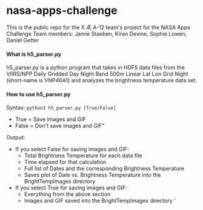# nasa-apps-challenge
This is the public repo for the X Æ A-12 team's project for the NASA Apps Challenge 
Team members: Jamie Staeben, Kiran Devine, Sophie Lowen, Daniel Getter

#### What is h5_parser.py
h5_parser.py is a python program that takes in HDF5 data files from the VIIRS/NPP Daily Gridded Day Night Band 500m Linear Lat Lon Grid Night (short-name is VNP46A1) and analyzes the brightness temperature data set.

#### How to use h5_parser.py
Syntax: `python3 h5_parser.py [True/False]`
 - True = Save images and GIF
 - False = Don't save images and GIF"
       
Output: 
- If you select False for saving images and GIF:
  - Total Brightness Temperature for each data file
  - Time elapsed for that calculation
  - Full list of Dates and the corresponding Brightness Temperature
  - Saves plot of Date vs. Brightness Temperature into the BrightTempImages directory  
- If you select True for saving images and GIF:
  - Everything from the above section
  - Images and GIF saved into the BrightTempImages directory  '
